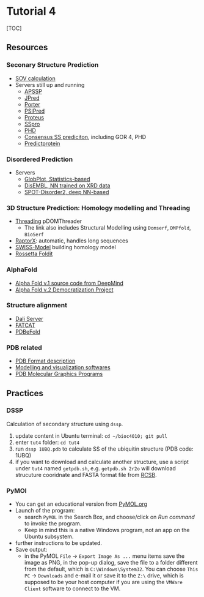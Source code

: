 ﻿# Tutorial 4
[TOC]

## Resources

### Seconary Structure Prediction
- [SOV calculation](http://proteinmodel.org/AS2TS/SOV/sov.html)
- Servers still up and running
  - [APSSP](http://crdd.osdd.net/raghava/apssp/)
  - [JPred](http://www.compbio.dundee.ac.uk/jpred/index.html)
  - [Porter](http://distilldeep.ucd.ie/porter/)
  - [PSIPred](http://bioinf.cs.ucl.ac.uk/psipred/)
  - [Proteus](http://www.proteus2.ca/proteus/)
  - [SSpro](http://download.igb.uci.edu/sspro4.html)
  - [PHD](https://npsa-prabi.ibcp.fr/cgi-bin/npsa_automat.pl?page=/NPSA/npsa_phd.html)
  - [Consensus SS prediciton](https://npsa-prabi.ibcp.fr/cgi-bin/npsa_automat.pl?page=/NPSA/npsa_seccons.html), including GOR 4, PHD
  - [Predictprotein](https://predictprotein.org/)


### Disordered Prediction
- Servers
  * [GlobPlot, Statistics-based](http://globplot.embl.de/)
  * [DisEMBL, NN trained on XRD data](http://dis.embl.de)
  * [SPOT-Disorder2, deep NN-based](https://sparks-lab.org/server/spot-disorder2/)

### 3D Structure Prediction: Homology modelling and Threading
- [Threading](http://bioinf.cs.ucl.ac.uk/psipred/) pDOMThreader
  * The link also includes Structural Modelling using `Domserf`, `DMPfold`, `BioSerf`
- [RaptorX](http://raptorx.uchicago.edu/): automatic, handles long sequences
- [SWISS-Model](https://swissmodel.expasy.org/) building homology model
- [Rossetta Foldit](https://www.rosettacommons.org/docs/latest/FoldIt)


### AlphaFold
- [Alpha Fold v.1 source code from DeepMind](https://github.com/deepmind/deepmind-research/tree/master/alphafold_casp13)
- [Alpha Fold v.2 Democratization Project](https://github.com/lucidrains/alphafold2)

### Structure alignment
- [Dali Server](http://ekhidna2.biocenter.helsinki.fi/dali/)
- [FATCAT](https://fatcat.godziklab.org/)
- [PDBeFold](https://www.ebi.ac.uk/msd-srv/ssm/)

### PDB related
- [PDB Format description](http://www.wwpdb.org/documentation/file-format-content/format33/v3.3.html)
- [Modelling and visualization softwares](https://proteopedia.org/wiki/index.php/Molecular_modeling_and_visualization_software)
- [PDB Molecular Graphics Programs](http://pdb101.rcsb.org/learn/guide-to-understanding-pdb-data/molecular-graphics-programs)

## Practices

### DSSP

Calculation of secondary structure using `dssp`.
1. update content in Ubuntu terminal: `cd ~/bioc4010; git pull`
2. enter `tut4` folder: `cd tut4`
3. run `dssp 1UBQ.pdb` to calculate SS of the ubiquitin structure (PDB code:
   1UBQ)
4. if you want to download and calculate another structure, use a script under
   `tut4` named `getpdb.sh`, e.g. `getpdb.sh 2r2o` will download strucuture
   cooridnate and FASTA format file from [RCSB](https://www.rcsb.org/structure/2r2o).

### PyMOl
- You can get an educational version from [PyMOL.org](https://PyMOL.org/edu/?q=educational/)
- Launch of the program:
  * search `PyMOL` in the Search Box, and choose/click on _Run command_  to
    invoke the program.
  * Keep in mind this is a native Windows program, not an app on the Ubuntu
    subsystem.
- further instructions to be updated.
- Save output:
  * in the PyMOL `File` → `Export Image As ...` menu items save the image as
    PNG, in the pop-up dialog, save the file to a folder different from the
    default, which is `C:\Windows\System32`. You can choose `This PC` →
    `Downloads` and e-mail it or save it to the `Z:\` drive, which is supposed
    to be your host computer if you are using the `VMWare Client` software to
    connect to the VM.
